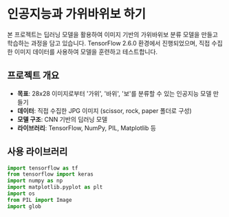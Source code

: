 # 인공지능과 가위바위보 하기 

본 프로젝트는 딥러닝 모델을 활용하여 이미지 기반의 가위바위보 분류 모델을 만들고 학습하는 과정을 담고 있습니다. TensorFlow 2.6.0 환경에서 진행되었으며, 직접 수집한 이미지 데이터를 사용하여 모델을 훈련하고 테스트합니다.

## 프로젝트 개요

- **목표**: 28x28 이미지로부터 '가위', '바위', '보'를 분류할 수 있는 인공지능 모델 만들기
- **데이터**: 직접 수집한 JPG 이미지 (scissor, rock, paper 폴더로 구성)
- **모델 구조**: CNN 기반의 딥러닝 모델
- **라이브러리**: TensorFlow, NumPy, PIL, Matplotlib 등

## 사용 라이브러리

```python
import tensorflow as tf
from tensorflow import keras
import numpy as np
import matplotlib.pyplot as plt
import os
from PIL import Image
import glob
